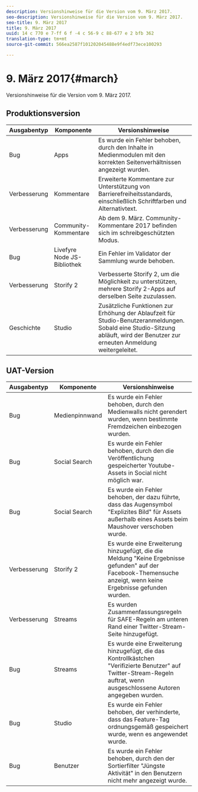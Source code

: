 ```yaml
---
description: Versionshinweise für die Version vom 9. März 2017.
seo-description: Versionshinweise für die Version vom 9. März 2017.
seo-title: 9. März 2017
title: 9. März 2017
uuid: 14 c 770 e 7-ff 6 f -4 c 56-9 c 88-677 e 2 bfb 362
translation-type: tm+mt
source-git-commit: 566ea2587f101202045488e9f4edf73ece100293

---
```



# 9. März 2017{#march}

Versionshinweise für die Version vom 9. März 2017.

## Produktionsversion

| **Ausgabentyp** | **Komponente** | **Versionshinweise** |
|---|---|---|
| Bug | Apps | Es wurde ein Fehler behoben, durch den Inhalte in Medienmodulen mit den korrekten Seitenverhältnissen angezeigt wurden. |
| Verbesserung | Kommentare | Erweiterte Kommentare zur Unterstützung von Barrierefreiheitsstandards, einschließlich Schriftfarben und Alternativtext. |
| Verbesserung | Community-Kommentare | Ab dem 9. März. Community-Kommentare 2017 befinden sich im schreibgeschützten Modus. |
| Bug | Livefyre Node JS-Bibliothek | Ein Fehler im Validator der Sammlung wurde behoben. |
| Verbesserung | Storify 2 | Verbesserte Storify 2, um die Möglichkeit zu unterstützen, mehrere Storify 2-Apps auf derselben Seite zuzulassen. |
| Geschichte | Studio | Zusätzliche Funktionen zur Erhöhung der Ablaufzeit für Studio-Benutzeranmeldungen. Sobald eine Studio-Sitzung abläuft, wird der Benutzer zur erneuten Anmeldung weitergeleitet. |

## UAT-Version

| **Ausgabentyp** | **Komponente** | **Versionshinweise** |
|---|---|---|
| Bug | Medienpinnwand | Es wurde ein Fehler behoben, durch den Medienwalls nicht gerendert wurden, wenn bestimmte Fremdzeichen einbezogen wurden. |
| Bug | Social Search | Es wurde ein Fehler behoben, durch den die Veröffentlichung gespeicherter Youtube-Assets in Social nicht möglich war. |
| Bug | Social Search | Es wurde ein Fehler behoben, der dazu führte, dass das Augensymbol "Explizites Bild" für Assets außerhalb eines Assets beim Maushover verschoben wurde. |
| Verbesserung | Storify 2 | Es wurde eine Erweiterung hinzugefügt, die die Meldung "Keine Ergebnisse gefunden" auf der Facebook-Themensuche anzeigt, wenn keine Ergebnisse gefunden wurden. |
| Verbesserung | Streams | Es wurden Zusammenfassungsregeln für SAFE-Regeln am unteren Rand einer Twitter-Stream-Seite hinzugefügt. |
| Bug | Streams | Es wurde eine Erweiterung hinzugefügt, die das Kontrollkästchen "Verifizierte Benutzer" auf Twitter-Stream-Regeln auftrat, wenn ausgeschlossene Autoren angegeben wurden. |
| Bug | Studio | Es wurde ein Fehler behoben, der verhinderte, dass das Feature-Tag ordnungsgemäß gespeichert wurde, wenn es angewendet wurde. |
| Bug | Benutzer | Es wurde ein Fehler behoben, durch den der Sortierfilter "Jüngste Aktivität" in den Benutzern nicht mehr angezeigt wurde. |

